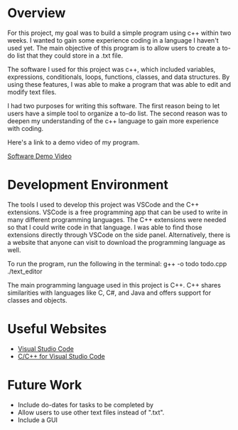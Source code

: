 # Overview

For this project, my goal was to build a simple program using c++ within two weeks. I wanted to gain some experience coding in a language I haven't used yet. The main objective of this program is to allow users to create a to-do list that they could store in a .txt file. 

The software I used for this project was c++, which included variables, expressions, conditionals, loops, functions, classes, and data structures. By using these features, I was able to make a program that was able to edit and modify text files. 

I had two purposes for writing this software. The first reason being to let users have a simple tool to organize a to-do list. The second reason was to deepen my understanding of the c++ language to gain more experience with coding.

Here's a link to a demo video of my program.

[Software Demo Video](https://youtu.be/qT4kyXjjyeA)

# Development Environment

The tools I used to develop this project was VSCode and the C++ extensions. VSCode is a free programming app that can be used to write in many different programming languages. The C++ extensions were needed so that I could write code in that language. I was able to find those extensions directly through VSCode on the side panel. Alternatively, there is a website that anyone can visit to download the programming language as well.

To run the program, run the following in the terminal:
g++ -o todo todo.cpp
./text_editor

The main programming language used in this project is C++. C++ shares similarities with languages like C, C#, and Java and offers support for classes and objects.

# Useful Websites

- [Visual Studio Code](https://code.visualstudio.com/)
- [C/C++ for Visual Studio Code](https://code.visualstudio.com/docs/languages/cpp)

# Future Work

- Include do-dates for tasks to be completed by
- Allow users to use other text files instead of ".txt".
- Include a GUI